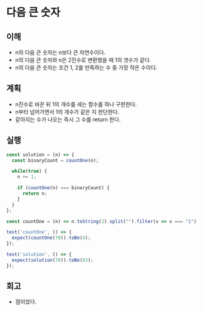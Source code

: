 # 다음 큰 숫자

## 이해

- n의 다음 큰 숫자는 n보다 큰 자연수이다.
- n의 다음 큰 숫자와 n은 2진수로 변환했을 때 1의 갯수가 같다.
- n의 다음 큰 숫자는 조건 1, 2를 만족하는 수 중 가장 작은 수이다.

## 계획

- n진수로 바꾼 뒤 1의 개수를 세는 함수를 하나 구현한다.
- n부터 넘어가면서 1의 개수가 같은 지 판단한다.
- 같아지는 수가 나오는 즉시 그 수를 return 한다.

## 실행

```javascript
const solution = (n) => {
  const binaryCount = countOne(n);

  while(true) {
    n += 1;

    if (countOne(n) === binaryCount) {
      return n;
    }
  }
};

const countOne = (n) => n.toString(2).split("").filter(v => v === "1").length;

test('countOne', () => {
  expect(countOne(78)).toBe(4);
});

test('solution', () => {
  expect(solution(78)).toBe(83);
});
```

## 회고

- 껌이었다.
